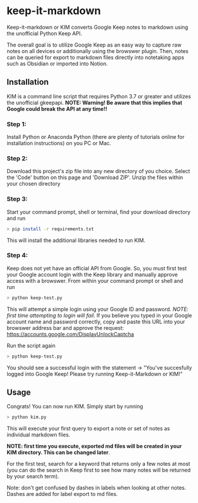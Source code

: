 # keep-it-markdown
Keep-it-markdown or KIM converts Google Keep notes to markdown using the unofficial Python Keep API.

The overall goal is to utilize Google Keep as an easy way to capture raw notes on all devices or additionally using the browswer plugin. Then, notes can be queried for export to markdown files directly into notetaking apps such as Obsidian or imported into Notion. 

## Installation
KIM is a command line script that requires Python 3.7 or greater and utilizes the unofficial gkeepapi. **NOTE: Warning! Be aware that this implies that Google could break the API at any time!!**

### Step 1: 
Install Python or Anaconda Python (there are plenty of tutorials online for installation instructions) on you PC or Mac. 

### Step 2: 
Download this project's zip file into any new directory of you choice. Select the 'Code' button on this page and 'Download ZIP'. Unzip the files within your chosen directory


### Step 3:
Start your command prompt, shell or terminal, find your download directory and run 
```bash
> pip install -r requirements.txt
```
This will install the additional libraries needed to run KIM.


### Step 4: 
Keep does not yet have an official API from Google. So, you must first test your Google account login with the Keep library and manually approve access with a browswer. From within your command prompt or shell and run 
```bash
> python keep-test.py
```
This will attempt a simple login using your Google ID and password. *NOTE: first time attempting to login will fail*. If you believe you typed in your Google account name and password correctly, copy and paste this URL into your browswer address bar and approve the request: 
https://accounts.google.com/DisplayUnlockCaptcha

Run the script again
```bash
> python keep-test.py
```
You should see a successful login with the statement -> "You've succesfully logged into Google Keep! Please try running Keep-it-Markdown or KIM!"

## Usage

Congrats! You can now run KIM. Simply start by running 
```bash
> python kim.py
```
This will execute your first query to export a note or set of notes as individual markdown files.

**NOTE: first time you execute, exported md files will be created in your KIM directory. This can be changed later**. 

For the first test, search for a keyword that returns only a few notes at most (you can do the search in Keep first to see how many notes will be returned by your search term).

Note: don't get confused by dashes in labels when looking at other notes. Dashes are added for label export to md files.
